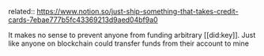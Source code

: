 related:: https://www.notion.so/just-ship-something-that-takes-credit-cards-7ebae777b5fc43369213d9aed04bf9a0

It makes no sense to prevent anyone from funding arbitrary [[did:key]]. Just like anyone on blockchain could transfer funds from their account to mine
